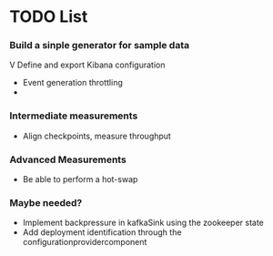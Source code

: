 # TODO List

### Build a sinple generator for sample data
V Define and export Kibana configuration


- Event generation throttling
-


### Intermediate measurements


- Align checkpoints, measure throughput




### Advanced Measurements
- Be able to perform a hot-swap


### Maybe needed?
- Implement backpressure in kafkaSink using the zookeeper state
- Add deployment identification through the configurationprovidercomponent